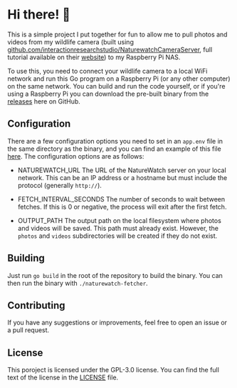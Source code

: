 # Hi there! 👋

This is a simple project I put together for fun to allow me to pull photos and
videos from my wildlife camera (built using
[github.com/interactionresearchstudio/NaturewatchCameraServer](https://github.com/interactionresearchstudio/NaturewatchCameraServer),
full tutorial available on their [website](https://mynaturewatch.net/make)) to
my Raspberry Pi NAS.

To use this, you need to connect your wildlife camera to a local WiFi network
and run this Go program on a Raspberry Pi (or any other computer) on the same
network. You can build and run the code yourself, or if you're using a Raspberry
Pi you can download the pre-built binary from the
[releases](https://github.com/szh/naturewatch-fetcher/releases) here on GitHub.

## Configuration

There are a few configuration options you need to set in an `app.env` file in
the same directory as the binary, and you can find an example of this file
[here](app.env). The configuration options are as follows:

- NATUREWATCH_URL The URL of the NatureWatch server on your local network. This
    can be an IP address or a hostname but must include the protocol (generally
    `http://`).

- FETCH_INTERVAL_SECONDS The number of seconds to wait between fetches. If this
    is 0 or negative, the process will exit after the first fetch.

- OUTPUT_PATH The output path on the local filesystem where photos and videos
    will be saved. This path must already exist. However, the `photos` and
    `videos` subdirectories will be created if they do not exist.

## Building

Just run `go build` in the root of the repository to build the binary. You can
then run the binary with `./naturewatch-fetcher`.

## Contributing

If you have any suggestions or improvements, feel free to open an issue or a
pull request.

## License

This poroject is licensed under the GPL-3.0 license. You can find the full text
of the license in the [LICENSE](LICENSE) file.
